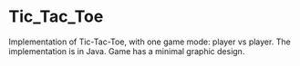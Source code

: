 # Tic_Tac_Toe
Implementation of Tic-Tac-Toe, with one game mode: player vs player. The implementation is in Java. Game has a minimal graphic design.
